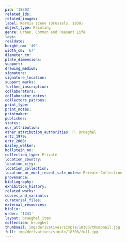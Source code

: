 ```yaml
---
pid: '18303'
related_ids: 
related_images: 
label: Kermis scene (Brussels, 1930)
object_type: Painting
genre: Urban, Common and Peasant Life
tags: 
realdate: 
height_cm: '49'
width_cm: '67'
diameter_cm: 
plate_dimensions: 
support: 
drawing_medium: 
signature: 
signature_location: 
support_marks: 
further_inscription: 
collaborators: 
collaborator_notes: 
collectors_patrons: 
print_type: 
print_notes: 
printmaker: 
publisher: 
states: 
our_attribution: 
other_attribution_authorities: P. Brueghel
ertz_1979: 
ertz_2008: 
bailey_walker: 
hollstein_no: 
collection_type: Private
location_country: 
location_city: 
location_collection: 
location_or_most_recent_sale_notes: Private Collection
provenance: 
bibliography: 
exhibition_history: 
related_works: 
copies_and_variants: 
curatorial_files: 
external_resources: 
biblio: 
order: '1341'
layout: brueghel_item
collection: brueghel
thumbnail: img/derivatives/simple/18303/thumbnail.jpg
full: img/derivatives/simple/18303/full.jpg
---
```

